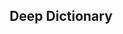 <h2 align="center"> Deep Dictionary <h2>
<h4 align =" center> Find the meaning of the word </h4>

<h3> Installation* <h3>
**NOTE**: Python 3.6 or higher is required. 

        # clone the repo
         $ git clone https://github.com/shubha161/Deep-Dictionary
         
        # change the working directory to Deep-Dictionary
         $ cd Deep-Dictionary
         
<h3> Usage </h3>
        
        # Run the file on terminal
        $ python3 deepdict.py
        
 <h3> Demo </h3>
      
        
         ╺━╸╺━╸╺━╸╺━╸╺━╸╺━╸╺━╸╺━╸╺━╸╺━╸╺━╸╺━╸╺━╸╺━╸╺━╸╺━╸╺━╸╺━╸╺━╸╺━╸╺━╸╺━╸╺━╸╺━╸╺━╸╺━╸╺━╸╺━╸╺━╸╺━╸╺━╸╺━╸╺━╸╺━╸╺━╸╺━╸╺━╸╺━╸╺━
                                                                               
             ▄▄▄▄                               ▄▄▄▄     ▀             ▄      ▀           
             █   ▀▄  ▄▄▄    ▄▄▄   ▄▄▄▄          █   ▀▄ ▄▄▄     ▄▄▄   ▄▄█▄▄  ▄▄▄     ▄▄▄   ▄ ▄▄    ▄▄▄    ▄ ▄▄  ▄   ▄ 
             █    █ █▀  █  █▀  █  █▀ ▀█         █    █   █    █▀  ▀    █      █    █▀ ▀█  █▀  █  ▀   █   █▀  ▀ ▀▄ ▄▀ 
             █    █ █▀▀▀▀  █▀▀▀▀  █   █         █    █   █    █        █      █    █   █  █   █  ▄▀▀▀█   █      █▄█  
             █▄▄▄▀  ▀█▄▄▀  ▀█▄▄▀  ██▄█▀         █▄▄▄▀  ▄▄█▄▄  ▀█▄▄▀    ▀▄▄  ▄▄█▄▄  ▀█▄█▀  █   █  ▀▄▄▀█   █      ▀█   
                                  █                                                                             ▄▀   
        ╺━╸╺━╸╺━╸╺━╸╺━╸╺━╸╺━╸╺━╸╺━╸╺━╸╺━╸╺━╸╺━╸╺━╸╺━╸╺━╸╺━╸╺━╸╺━╸╺━╸╺━╸╺━╸╺━╸╺━╸╺━╸╺━╸╺━╸╺━╸╺━╸╺━╸╺━╸╺━╸╺━╸╺━╸╺━╸╺━╸╺━╸╺━╸╺━
            ░█▀▀░▀█▀░█▀█░█▀▄░░░▀█▀░█░█░█▀▀░░░█▄█░█▀▀░█▀█░█▀█░▀█▀░█▀█░█▀▀░░░█▀█░█▀▀░░░█░█░█▀█░█░█░█▀▄░░░█░█░█▀█░█▀▄░█▀▄
            ░█▀▀░░█░░█░█░█░█░░░░█░░█▀█░█▀▀░░░█░█░█▀▀░█▀█░█░█░░█░░█░█░█░█░░░█░█░█▀▀░░░░█░░█░█░█░█░█▀▄░░░█▄█░█░█░█▀▄░█░█
            ░▀░░░▀▀▀░▀░▀░▀▀░░░░░▀░░▀░▀░▀▀▀░░░▀░▀░▀▀▀░▀░▀░▀░▀░▀▀▀░▀░▀░▀▀▀░░░▀▀▀░▀░░░░░░▀░░▀▀▀░▀▀▀░▀░▀░░░▀░▀░▀▀▀░▀░▀░▀▀░
     
               
                           ▌   
            ▌  ▌ ▞▀▖ ▙▀▖ ▞▀▌ ▐▌
            ▐▐▐  ▌ ▌ ▌   ▌ ▌ ▗▖
             ▘▘  ▝▀  ▘   ▝▀▘ ▝▘ hello

        ╺━╸╺━╸╺━╸╺━╸╺━╸╺━╸╺━╸╺━╸╺━╸╺━╸╺━╸╺━╸╺━╸╺━╸╺━╸╺━╸╺━╸╺━╸╺━╸╺━╸╺━╸╺━╸╺━╸╺━╸╺━╸╺━╸╺━╸╺━╸╺━╸╺━╸╺━╸╺━╸╺━╸╺━╸╺━╸╺━╸╺━╸╺━╸╺━╸╺━╸

            Expression of greeting used by two or more people who meet each other.

        ╺━╸╺━╸╺━╸╺━╸╺━╸╺━╸╺━╸╺━╸╺━╸╺━╸╺━╸╺━╸╺━╸╺━╸╺━╸╺━╸╺━╸╺━╸╺━╸╺━╸╺━╸╺━╸╺━╸╺━╸╺━╸╺━╸╺━╸╺━╸╺━╸╺━╸╺━╸╺━╸╺━╸╺━╸╺━╸╺━╸╺━╸╺━╸╺━╸╺━╸


        Find another word ? y(yes) or n(n) : 
        
<br>
© Deep-Dictionary <br>
version 0.2
